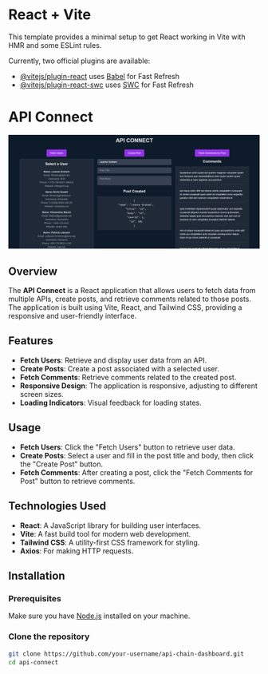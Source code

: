 # React + Vite

This template provides a minimal setup to get React working in Vite with HMR and some ESLint rules.

Currently, two official plugins are available:

- [@vitejs/plugin-react](https://github.com/vitejs/vite-plugin-react/blob/main/packages/plugin-react/README.md) uses [Babel](https://babeljs.io/) for Fast Refresh
- [@vitejs/plugin-react-swc](https://github.com/vitejs/vite-plugin-react-swc) uses [SWC](https://swc.rs/) for Fast Refresh

# API Connect

![API CONNECT](./src/assets/reference.png) <!-- Replace with the path to your project image -->

## Overview

The **API Connect** is a React application that allows users to fetch data from multiple APIs, create posts, and retrieve comments related to those posts. The application is built using Vite, React, and Tailwind CSS, providing a responsive and user-friendly interface.

## Features

- **Fetch Users**: Retrieve and display user data from an API.
- **Create Posts**: Create a post associated with a selected user.
- **Fetch Comments**: Retrieve comments related to the created post.
- **Responsive Design**: The application is responsive, adjusting to different screen sizes.
- **Loading Indicators**: Visual feedback for loading states.

## Usage

- **Fetch Users**: Click the "Fetch Users" button to retrieve user data.
- **Create Posts**: Select a user and fill in the post title and body, then click the "Create Post" button.
- **Fetch Comments**: After creating a post, click the "Fetch Comments for Post" button to retrieve comments.

## Technologies Used

- **React**: A JavaScript library for building user interfaces.
- **Vite**: A fast build tool for modern web development.
- **Tailwind CSS**: A utility-first CSS framework for styling.
- **Axios**: For making HTTP requests.

## Installation

### Prerequisites

Make sure you have [Node.js](https://nodejs.org/) installed on your machine.

### Clone the repository

```bash
git clone https://github.com/your-username/api-chain-dashboard.git
cd api-connect
```
